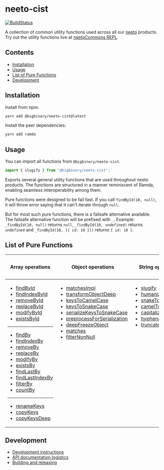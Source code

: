 # neeto-cist

[![BuildStatus](https://neeto-engineering.neetoci.com/badges/neeto-cist/workflows/default.svg)](https://neeto-engineering.neetoci.com/projects/neeto-cist)

A collection of common utility functions used across all our
[neeto](https://neeto.com) products. Try out the utility functions live at
[neetoCommons REPL](https://neeto-cist.neeto.com/).

## Contents
  - [Installation](#installation)
  - [Usage](#usage)
  - [List of Pure Functions](#list-of-pure-functions)
  - [Development](#development)

## Installation

Install from npm:

```bash
yarn add @bigbinary/neeto-cist@latest
```

Install the peer dependencies:

```bash
yarn add ramda
```

## Usage

You can import all functions from `@bigbinary/neeto-cist`.

```js
import { slugify } from "@bigbinary/neeto-cist";
```

Exports several general utility functions that are used throughout neeto
products. The functions are structured in a manner reminiscent of Ramda,
enabling seamless interoperability among them.

Pure functions were designed to be fail fast. If you call `findById(10, null)`,
it will throw error saying that it can't iterate through `null`.

But for most such pure functions, there is a failsafe alternative available. The
failsafe alternative function will be prefixed with `_`. Example:
`_findById(10, null)` returns `null`, `_findById(10, undefined)` returns
`undefined` and `_findById(10, [{ id: 10 }])` returns `{ id: 10 }`.

## List of Pure Functions

<table>
<thead>
<tr>
<th>

Array operations

</th>
<th>

Object operations

</th>
<th>

String operations

</th>
<th>

General utility functions

</th>
</tr>
</thead>
<tbody>
<tr>
<td style="vertical-align: top;">

- [findById](docs/pure/arrays/findById.md)
- [findIndexById](docs/pure/arrays/findIndexById.md)
- [removeById](docs/pure/arrays/removeById.md)
- [replaceById](docs/pure/arrays/replaceById.md)
- [modifyById](docs/pure/arrays/modifyById.md)
- [existsById](docs/pure/arrays/existsById.md)

---

- [findBy](docs/pure/arrays/findBy.md)
- [findIndexBy](docs/pure/arrays/findIndexBy.md)
- [removeBy](docs/pure/arrays/removeBy.md)
- [replaceBy](docs/pure/arrays/replaceBy.md)
- [modifyBy](docs/pure/arrays/modifyBy.md)
- [existsBy](docs/pure/arrays/existsBy.md)
- [findLastBy](docs/pure/arrays/findLastBy.md)
- [findLastIndexBy](docs/pure/arrays/findLastIndexBy.md)
- [filterBy](docs/pure/arrays/filterBy.md)
- [countBy](docs/pure/arrays/countBy.md)

---

- [renameKeys](docs/pure/arrays/renameKeys.md)
- [copyKeys](docs/pure/arrays/copyKeys.md)
- [copyKeysDeep](docs/pure/arrays/copyKeysDeep.md)

</td>
<td  style="vertical-align: top;">

- [matchesImpl](docs/pure/objects/matchesImpl.md)
- [transformObjectDeep](docs/pure/objects/transformObjectDeep.md)
- [keysToCamelCase](docs/pure/objects/keysToCamelCase.md)
- [keysToSnakeCase](docs/pure/objects/keysToSnakeCase.md)
- [serializeKeysToSnakeCase](docs/pure/objects/serializeKeysToSnakeCase.md)
- [preprocessForSerialization](docs/pure/objects/preprocessForSerialization.md)
- [deepFreezeObject](docs/pure/objects/deepFreezeObject.md)
- [matches](docs/pure/objects/matches.md)
- [filterNonNull](docs/pure/objects/filterNonNull.md)

</td>
<td  style="vertical-align: top;">

- [slugify](docs/pure/strings/slugify.md)
- [humanize](docs/pure/strings/humanize.md)
- [snakeToCamelCase](docs/pure/strings/snakeToCamelCase.md)
- [camelToSnakeCase](docs/pure/strings/camelToSnakeCase.md)
- [capitalize](docs/pure/strings/capitalize.md)
- [hyphenate](docs/pure/strings/hyphenate.md)
- [truncate](docs/pure/strings/truncate.md)

</td>
<td  style="vertical-align: top;">

- [nullSafe](docs/pure/general/nullSafe.md)
- [noop](docs/pure/general/noop.md)
- [toLabelAndValue](docs/pure/general/toLabelAndValue.md)
- [getRandomInt](docs/pure/general/getRandomInt.md)
- [randomPick](docs/pure/general/randomPick.md)
- [dynamicArray](docs/pure/general/dynamicArray.md)
- [isNotEmpty](docs/pure/general/isNotEmpty.md)
- [isNot (notEquals)](docs/pure/general/isNot.md)
- [isNotPresent](docs/pure/general/isNotPresent.md)
- [isPresent](docs/pure/general/isPresent.md)
- [isNotEqualDeep (alias notEqualsDeep)](docs/pure/general/isNotEqualDeep.md)
- [modifyWithImmer](docs/pure/general/modifyWithImmer.md)
</td>
<tr>
</tbody>
</table>

## Development

- [Development instructions](./docs/general/development-instructions.md)
- [API documentation logistics](./docs/general/api-documentation-logistics.md)
- [Building and releasing](./docs/general/building-and-releasing.md)
